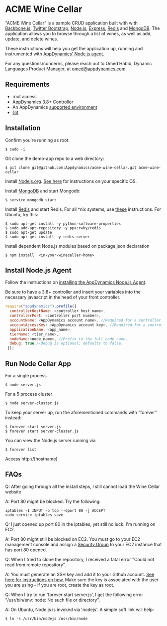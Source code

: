 ACME Wine Cellar
=============

"ACME Wine Cellar" is a sample CRUD application built with with [Backbone.js](http://backbonejs.org/), [Twitter Bootstrap](http://getbootstrap.com/), [Node.js](http://nodejs.org/), [Express](http://expressjs.com/), [Redis](http://redis.io/) and [MongoDB](https://www.mongodb.org/). The application allows you to browse through a list of wines, as well as add, update, and delete wines.

These instructions will help you get the application up, running and instrumented with [AppDynamics' Node.js agent](). 

For any questions/concerns, please reach out to Omed Habib, Dynamic Languages Product Manager, at omed@appdynamics.com.

Requirements
-----------------
* root access
* AppDynamics 3.8+ Controller
* An AppDynamics [supported environment](http://docs.appdynamics.com/display/PRO14S/Supported+Environments+and+Versions+for+Node.js)
* [Git](http://git-scm.com/)


Installation
-----------------

Confirm you're running as root:

    $ sudo -i

Git clone the demo-app repo to a web directory:

    $ git clone git@github.com:Appdynamics/acme-wine-cellar.git acme-wine-cellar


Install [Nodejs.org](http://nodejs.org/download/). [See here](https://github.com/joyent/node/wiki/Installing-Node.js-via-package-manager) for instructions on your specific OS. 

Install [MongoDB](http://docs.mongodb.org/manual/installation/) and start Mongodb:

    $ service mongodb start

Install [Redis](http://redis.io/download) and start Redis. For all *nix systems, use [these](http://redis.io/download) instructions. For Ubuntu, try this:

    $ sudo apt-get install -y python-software-properties
    $ sudo add-apt-repository -y ppa:rwky/redis
    $ sudo apt-get update
    $ sudo apt-get install -y redis-server

Install dependent Node.js modules based on package.json declaration

    $ npm install  <in-your-winecellar-home>

Install Node.js Agent
-----------------

Follow the instructions on [installing the AppDynamics Node.js Agent](http://docs.appdynamics.com/display/PRO14S/Install+the+App+Agent+for+Node.js).

Be sure to have a 3.8+ controller and insert your variables into the necessary javascript in the head of your front controller. 

```javascript
require("appdynamics").profile({
  controllerHostName: <controller host name>,
  controllerPort: <controller port number>,
  accountName: <AppDynamics account name>, //Required for a controller running in multi-tenant mode.
  accountAccessKey: <AppDynamics account key>, //Required for a controller running in multi-tenant mode.
  applicationName: <app_name>,
  tierName: <tier_name>,
  nodeName:<node_name>, //Prefix to the full node name.
  debug: true //Debug is optional; defaults to false.
 });

```

Run Node Cellar App
-----------------

For a single process

    $ node server.js
    
For a 5 process cluster

    $ node server-cluster.js

To keep your server up, run the aforementioned commands with "forever" instead:

    $ forever start server.js
    $ forever start server-cluster.js
    
You can view the Node.js server running via

    $ forever list

Access http://[hostname]

FAQs
-----------------

Q: After going through all the install steps, I still cannot load the Wine Cellar website

A: Port 80 might be blocked. Try the following:

    iptables -I INPUT -p tcp --dport 80 -j ACCEPT
    sudo service iptables save
    
Q: I just opened up port 80 in the iptables, yet still no luck. I'm running on EC2. 

A: Port 80 might still be blocked on EC2. You must go to your EC2 management console and assign a [Security Group](http://docs.aws.amazon.com/AWSEC2/latest/UserGuide/using-network-security.html) to your EC2 instance that has port 80 opened. 

Q: When I tried to clone the repository, I received a fatal error "Could not read from remote repository". 

A: You must generate an SSH key and add it to your Github account. [See here for instructions on how.](https://help.github.com/articles/generating-ssh-keys)  Make sure the key is associated with the user you are using - if you are root, create the key as root.


Q: When I try to run 'forever start server.js', I get the following error "/usr/bin/env: node: No such file or directory".

A: On Ubuntu, Node.js is invoked via 'nodejs'. A simple soft link will help:

    $ ln -s /usr/bin/nodejs /usr/bin/node
